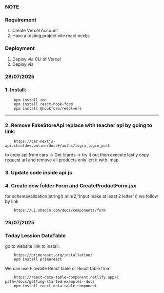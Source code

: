### NOTE

### Requirement
1. Create Vercel Account 
2. Have a testing project
    vite
    react
    nextjs


### Deployment
1. Deploy via CLI of Vercel
2. Deploy via

### 28/07/2025
### 1. Install: 
```
    npm install zod
    npm install react-hook-form
    npm install @hookform/resolvers
```
*** 
### 2. Remove FakeStoreApi replace with teacher api by going to link: 
``` 
    https://car-nextjs-api.cheatdev.online/docs#/auths/login_login_post
```
to copy api from cars -> Get /cards -> try it out then execute
lastly copy request url and remove all products only left it with .map

### 3. Update code inside api.js
### 4. Create new folder Form and CreateProductForm.jsx
for schemaValidation(string().min(2,"Input make at least 2 letter")) we follow by link
```
    https://ui.shadcn.com/docs/components/form
```

### 29/07/2025
### Today Lession DataTable
go to website link to install:
```
    https://primereact.org/installation/
    npm install primereact
```
We can use Flowbite React table or React table from
```
    https://react-data-table-component.netlify.app/?path=/docs/getting-started-examples--docs
    npm install react-data-table-component
```